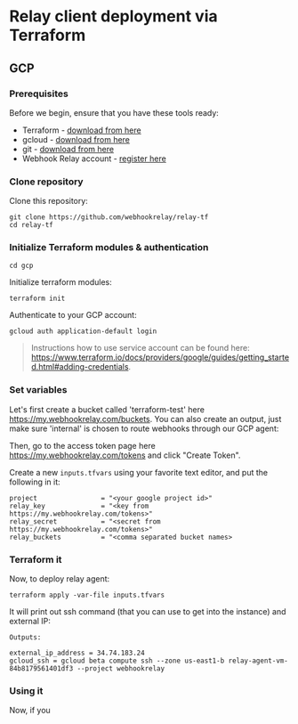 # Relay client deployment via Terraform 

## GCP

### Prerequisites

Before we begin, ensure that you have these tools ready:

* Terraform - [download from here](https://www.terraform.io/downloads.html)
* gcloud - [download from here](https://cloud.google.com/sdk/gcloud/)
* git - [download from here](https://git-scm.com/downloads)
* Webhook Relay account - [register here](https://my.webhookrelay.com/)

### Clone repository

Clone this repository:

```
git clone https://github.com/webhookrelay/relay-tf
cd relay-tf
```

### Initialize Terraform modules & authentication

```
cd gcp
```

Initialize terraform modules:

```
terraform init
```

Authenticate to your GCP account:

```
gcloud auth application-default login
```

> Instructions how to use service account can be found here: https://www.terraform.io/docs/providers/google/guides/getting_started.html#adding-credentials.

### Set variables

Let's first create a bucket called 'terraform-test' here https://my.webhookrelay.com/buckets. You can also create an output, just make sure 'internal' is chosen to route webhooks through our GCP agent:



Then, go to the access token page here https://my.webhookrelay.com/tokens and click "Create Token".

Create a new `inputs.tfvars` using your favorite text editor, and put the following in it:

```
project                = "<your google project id>"
relay_key              = "<key from https://my.webhookrelay.com/tokens>"
relay_secret           = "<secret from https://my.webhookrelay.com/tokens>"
relay_buckets          = "<comma separated bucket names>
```

### Terraform it

Now, to deploy relay agent:

```
terraform apply -var-file inputs.tfvars
```

It will print out ssh command (that you can use to get into the instance) and external IP:

```
Outputs:

external_ip_address = 34.74.183.24
gcloud_ssh = gcloud beta compute ssh --zone us-east1-b relay-agent-vm-84b8179561401df3 --project webhookrelay
```

### Using it

Now, if you 